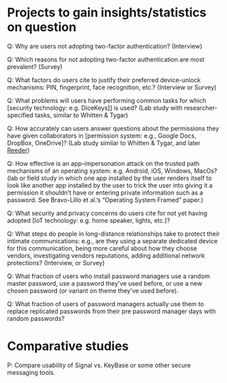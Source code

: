 # Projects to gain insights/statistics on question

Q: Why are users not adopting two-factor authentication? (Interview)

Q: Which reasons for not adopting two-factor authentication are most prevalent? (Survey)

Q: What factors do users cite to justify their preferred device-unlock mechanisms: PIN, fingerprint, face recognition, etc.? (Interview or Survey)

Q: What problems will users have performing common tasks for which \[security technology: e.g. DiceKeys\]\] is used? (Lab study with researcher-specified tasks, similar to Whitten & Tygar)

Q: How accurately can users answer questions about the permissions they have given collaborators in \[permission system: e.g., Google Docs, DropBox, OneDrive\]? (Lab study similar to Whitten & Tygar, and later [Reeder](https://users.ece.cmu.edu/~lbauer/papers/2008/chi08-grids.pdf))

Q: How effective is an app-impersonation attack on the trusted path mechanisms of an operating system: e.g. Android, iOS, Windows, MacOs? (lab or field study in which one app installed by the user renders itself to look like another app installed by the user to trick the user into giving it a permission it shouldn’t have or entering private information such as a password. See Bravo-Lillo et al.’s “Operating System Framed” paper.)

Q: What security and privacy concerns do users cite for not yet having adopted \[IoT technology: e.g. home speaker, lights, etc.\]?

Q: What steps do people in long-distance relationships take to protect their intimate communications: e.g., are they using a separate dedicated device for this communication, being more careful about how they choose vendors, investigating vendors reputations, adding additional network protections? (Interview, or Survey)

Q: What fraction of users who install password managers use a random master password, use a password they've used before, or use a new chosen password (or variant on theme they've used before).

Q: What fraction of users of password managers actually use them to replace replicated passwords from their pre password manager days with random passwords?

# Comparative studies

P: Compare usability of Signal vs. KeyBase or some other secure messaging
tools.
